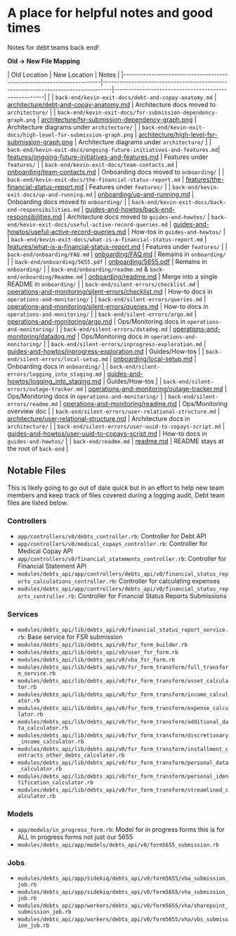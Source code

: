 # A place for helpful notes and good times
Notes for debt teams back end!

**Old → New File Mapping**

| Old Location                                                         | New Location                                                                    | Notes                                               |
|----------------------------------------------------------------------|---------------------------------------------------------------------------------|-----------------------------------------------------|        |
| `back-end/kevin-exit-docs/debt-and-copay-anatomy.md`                 | [architecture/debt-and-copay-anatomy.md](./architecture/debt-and-copay-anatomy.md)       | Architecture docs moved to `architecture/`          |
| `back-end/kevin-exit-docs/fsr-submission-dependency-graph.png`       | [architecture/fsr-submission-dependency-graph.png](./architecture/fsr-submission-dependency-graph.png) | Architecture diagrams under `architecture/` |
| `back-end/kevin-exit-docs/high-level-fsr-submission-graph.png`       | [architecture/high-level-fsr-submission-graph.png](./architecture/high-level-fsr-submission-graph.png) | Architecture diagrams under `architecture/` |
| `back-end/kevin-exit-docs/ongoing-future-initiatives-and-features.md`| [features/ongoing-future-initiatives-and-features.md](./features/ongoing-future-initiatives-and-features.md) | Features under `features/`  |
| `back-end/kevin-exit-docs/team-contacts.md`                          | [onboarding/team-contacts.md](./onboarding/team-contacts.md)                      | Onboarding docs moved to `onboarding/`              |
| `back-end/kevin-exit-docs/the-financial-status-report.md`            | [features/the-financial-status-report.md](./features/the-financial-status-report.md) | Features under `features/`                     |
| `back-end/kevin-exit-docs/up-and-running.md`                         | [onboarding/up-and-running.md](./onboarding/up-and-running.md)                    | Onboarding docs moved to `onboarding/`              |
| `back-end/kevin-exit-docs/back-end-responsibilities.md`              | [guides-and-howtos/back-end-responsibilities.md](./architecture/back-end-responsibilities.md) | Architecture docs moved to `guides-and-howtos/` 
| `back-end/kevin-exit-docs/useful-active-record-queries.md`           | [guides-and-howtos/useful-active-record-queries.md](./guides-and-howtos/useful-active-record-queries.md) | How-tos in `guides-and-howtos/` |
| `back-end/kevin-exit-docs/what-is-a-financial-status-report.md`      | [features/what-is-a-financial-status-report.md](./features/what-is-a-financial-status-report.md) | Features under `features/` |
| `back-end/onboarding/FAQ.md`                                         | [onboarding/FAQ.md](./onboarding/FAQ.md)                              | Remains in `onboarding/`                              |
| `back-end/onboarding/5655.pdf`                                       | [onboarding/5655.pdf](./onboarding/5655.pdf)                          | Remains in `onboarding/`                              |
| `back-end/onboarding/readme.md` & `back-end/onboarding/Readme.md`    | [onboarding/readme.md](./onboarding/readme.md)                        | Merge into a single README in `onboarding/`           |
| `back-end/silent-errors/checklist.md`                                | [operations-and-monitoring/silent-errors/checklist.md](./guides-and-howtos/checklist.md)     | How-to docs in `operations-and-monitoring/`                  |
| `back-end/silent-errors/queries.md`                                  | [operations-and-monitoring/silent-errors/queries.md](./guides-and-howtos/queries.md)         | How-to docs in `operations-and-monitoring/`                  |
| `back-end/silent-errors/argo.md`                                     | [operations-and-monitoring/argo.md](./operations-and-monitoring/argo.md) | Ops/Monitoring docs in `operations-and-monitoring/` |
| `back-end/silent-errors/datadog.md`                                  | [operations-and-monitoring/datadog.md](./operations-and-monitoring/datadog.md) | Ops/Monitoring docs in `operations-and-monitoring/` |
| `back-end/silent-errors/inprogress-exploration.md`                   | [guides-and-howtos/inprogress-exploration.md](./guides-and-howtos/inprogress-exploration.md) | Guides/How-tos                                     |
| `back-end/silent-errors/local-setup.md`                              | [onboarding/local-setup.md](./onboarding/local-setup.md)               | Onboarding docs in `onboarding/`                    |
| `back-end/silent-errors/logging_into_staging.md`                     | [guides-and-howtos/logging_into_staging.md](./guides-and-howtos/logging_into_staging.md) | Guides/How-tos |
| `back-end/silent-errors/outage-tracker.md`                           | [operations-and-monitoring/outage-tracker.md](./operations-and-monitoring/outage-tracker.md) | Ops/Monitoring docs in `operations-and-monitoring/` |
| `back-end/silent-errors/readme.md`                                   | [operations-and-monitoring/readme.md](./operations-and-monitoring/readme.md)  | Ops/Monitoring overview doc                       |
| `back-end/silent-errors/user-relational-structure.md`                | [architecture/user-relational-structure.md](./architecture/user-relational-structure.md) | Architecture docs in `architecture/`           |
| `back-end/silent-errors/user-uuid-to-copays-script.md`               | [guides-and-howtos/user-uuid-to-copays-script.md](./guides-and-howtos/user-uuid-to-copays-script.md) | How-to docs in `guides-and-howtos/` |
| `back-end/readme.md`                                                 | [readme.md](./readme.md)                                          | README stays at the root of `back-end` |



## Notable Files
This is likely going to go out of date quick but in an effort to help new team members and keep track of files covered during a logging audit, Debt team files are listed below.

### Controllers
- `app/controllers/v0/debts_controller.rb`: Controller for Debt API
- `app/controllers/v0/medical_copays_controller.rb`: Controller for Medical Copay API
- `app/controllers/v0/financial_statements_controller.rb`: Controller for Financial Statement API
- `modules/debts_api/app/controllers/debts_api/v0/financial_status_reports_calculations_controller.rb`: Controller for calculating expenses
- `modules/debts_api/app/controllers/debts_api/v0/financial_status_reports_controller.rb`: Controller for Financial Status Reports Submissions

### Services
- `modules/debts_api/lib/debts_api/v0/financial_status_report_service.rb`: Base service for FSR submission
- `modules/debts_api/lib/debts_api/v0/fsr_form_builder.rb`
- `modules/debts_api/lib/debts_api/v0/user_fsr_form.rb`
- `modules/debts_api/lib/debts_api/v0/vba_fsr_form.rb`
- `modules/debts_api/lib/debts_api/v0/fsr_form_transform/full_transform_service.rb`
- `modules/debts_api/lib/debts_api/v0/fsr_form_transform/asset_calculator.rb`
- `modules/debts_api/lib/debts_api/v0/fsr_form_transform/income_calculator.rb`
- `modules/debts_api/lib/debts_api/v0/fsr_form_transform/expense_calculator.rb`
- `modules/debts_api/lib/debts_api/v0/fsr_form_transform/additional_data_calculator.rb`
- `modules/debts_api/lib/debts_api/v0/fsr_form_transform/discretionary_income_calculator.rb`
- `modules/debts_api/lib/debts_api/v0/fsr_form_transform/installment_contracts_other_debts_calculator.rb`
- `modules/debts_api/lib/debts_api/v0/fsr_form_transform/personal_data_calculator.rb`
- `modules/debts_api/lib/debts_api/v0/fsr_form_transform/personal_identification_calculator.rb`
- `modules/debts_api/lib/debts_api/v0/fsr_form_transform/streamlined_calculator.rb`

### Models
- `app/models/in_progress_form.rb`: Model for in progress forms this is for ALL in progress forms not just our 5655
- `modules/debts_api/app/models/debts_api/v0/form5655_submission.rb`

### Jobs
- `modules/debts_api/app/sidekiq/debts_api/v0/form5655/vba_submission_job.rb`
- `modules/debts_api/app/sidekiq/debts_api/v0/form5655/vha_submission_job.rb`
- `modules/debts_api/app/workers/debts_api/v0/form5655/vha/sharepoint_submission_job.rb`
- `modules/debts_api/app/workers/debts_api/v0/form5655/vha/vbs_submission_job.rb`